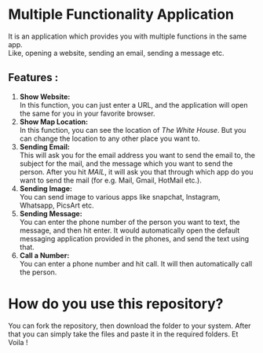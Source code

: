# Multiple Functionality Application
It is an application which provides you with multiple functions in the same app. <br> Like, opening a website, sending an email, sending a message etc.

## Features :
1. **Show Website:** <br>
In this function, you can just enter a URL, and the application will open the same for you in your favorite browser. <br>
2. **Show Map Location:** <br>
In this function, you can see the location of *The White House*. But you can change the location to any other place you want to. <br>
3. **Sending Email:** <br>
This will ask you for the email address you want to send the email to, the subject for the mail, and the message which you want to send the person. After you hit *MAIL*, it will 
ask you that through which app do you want to send the mail (for e.g. Mail, Gmail, HotMail etc.). <br>
4. **Sending Image:**<br>
You can send image to various apps like snapchat, Instagram, Whatsapp, PicsArt etc.<br>
5. **Sending Message:**<br>
You can enter the phone number of the person you want to text, the message, and then hit enter. It would automatically open the default messaging application 
provided in the phones, and send the text using that.
6. **Call a Number:**<br>
You can enter a phone number and hit call. It will then automatically call the person. 

# How do you use this repository?
You can fork the repository, then download the folder to your system.
After that you can simply take the files and paste it in the required folders. Et Voila !
